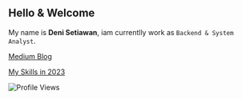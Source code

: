 ## Hello & Welcome

My name is **Deni Setiawan**, iam currentlly work as `Backend & System Analyst`.

[Medium Blog](https://denitiawan.medium.com)

[My Skills in 2023](https://github.com/denitiawan/denitiawan/blob/main/my-softwareengineering-skills-2023.md)

![Profile Views](https://komarev.com/ghpvc/?username=denitiawan&label=Profile%20Views&color=0e75b6&style=flat)
